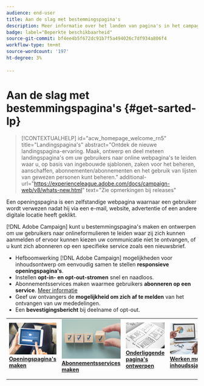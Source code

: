 ```yaml
---
audience: end-user
title: Aan de slag met bestemmingspagina's
description: Meer informatie over het landen van pagina's in het campagneweb
badge: label="Beperkte beschikbaarheid"
source-git-commit: bf4ee4b5f672dc91b7f5a494026c7df934a806f4
workflow-type: tm+mt
source-wordcount: '197'
ht-degree: 3%

---
```


# Aan de slag met bestemmingspagina&#39;s {#get-sarted-lp}

>[!CONTEXTUALHELP]
>id="acw_homepage_welcome_rn5"
>title="Landingspagina&#39;s"
>abstract="Ontdek de nieuwe landingspagina-ervaring. Maak, ontwerp en deel meteen landingspagina&#39;s om uw gebruikers naar online webpagina&#39;s te leiden waar u, op basis van ingebouwde sjablonen, zaken voor het beheren, aanschaffen, abonnementen/abonnementen en het gebruik van lijsten van gewezen personen kunt beheren."
>additional-url="https://experienceleague.adobe.com/docs/campaign-web/v8/whats-new.html" text="Zie opmerkingen bij releases"


Een openingspagina is een zelfstandige webpagina waarnaar een gebruiker wordt verwezen nadat hij via een e-mail, website, advertentie of een andere digitale locatie heeft geklikt.

[!DNL Adobe Campaign] kunt u bestemmingspagina&#39;s maken en ontwerpen om uw gebruikers naar onlineformulieren te leiden waar zij zich kunnen aanmelden of ervoor kunnen kiezen uw communicatie niet te ontvangen, of u kunt zich abonneren op een specifieke service zoals een nieuwsbrief.

* Hefboomwerking [!DNL Adobe Campaign] mogelijkheden voor inhoudsontwerp om eenvoudig samen te stellen **responsieve openingspagina&#39;s**.
* Instellen **opt-in- en opt-out-stromen** snel en naadloos.
* Abonnementsservices maken waarmee gebruikers **abonneren op een service**. [Meer informatie](../audience/manage-services.md)
* Geef uw ontvangers de **mogelijkheid om zich af te melden** van het ontvangen van uw mededelingen.
* Een **bevestigingsbericht** bij deelname of opt-out.

<table style="table-layout:fixed"><tr style="border: 0;">
<td>
<a href="create-lp.md">
<img alt="Lood" src="../assets/do-not-localize/lp-subscription.jpeg">
</a>
<div><a href="create-lp.md"><strong>Openingspagina's maken</strong>
</div>
<p>
</td>
<td>
<a href="../audience/manage-services.md">
<img alt="Onfrequent" src="../assets/do-not-localize/lp-list.jpg">
</a>
<div>
<a href="../audience/manage-services.md"><strong>Abonnementsservices maken</strong></a>
</div>
<p></td>
<td>
<a href="lp-content.md">
<img alt="Validatie" src="../assets/do-not-localize/lp-design.jpg">
</a>
<div>
<a href="lp-content.md"><strong>Onderliggende pagina's ontwerpen</strong></a>
</div>
<p>
</td>
<td>
<a href="lp-templates.md">
<img alt="Validatie" src="../assets/do-not-localize/lp-reporting.jpg">
</a>
<div>
<a href="lp-templates.md"><strong>Werken met inhoudssjablonen</strong></a>
</div>
<p>
</td>
</tr></table>
